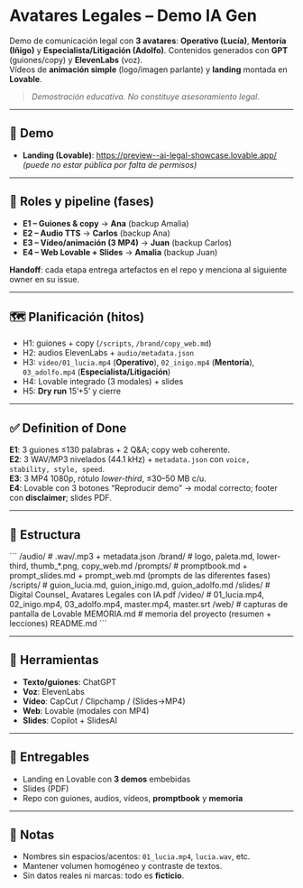 # Avatares Legales – Demo IA Gen

Demo de comunicación legal con **3 avatares**:
**Operativo (Lucía)**, **Mentoría (Iñigo)** y **Especialista/Litigación (Adolfo)**.
Contenidos generados con **GPT** (guiones/copy) y **ElevenLabs** (voz).  
Vídeos de **animación simple** (logo/imagen parlante) y **landing** montada en **Lovable**.  
> *Demostración educativa. No constituye asesoramiento legal.*

---

## 🔗 Demo
- **Landing (Lovable)**: https://preview--ai-legal-showcase.lovable.app/ *(puede no estar pública por falta de permisos)*  

---

## 👥 Roles y pipeline (fases)
- **E1 – Guiones & copy** → **Ana** (backup Amalia)  
- **E2 – Audio TTS** → **Carlos** (backup Ana)  
- **E3 – Vídeo/animación (3 MP4)** → **Juan** (backup Carlos)  
- **E4 – Web Lovable + Slides** → **Amalia** (backup Juan)

**Handoff**: cada etapa entrega artefactos en el repo y menciona al siguiente owner en su issue.

---

## 🗺️ Planificación (hitos)
- H1: guiones + copy (`/scripts`, `/brand/copy_web.md`)  
- H2: audios ElevenLabs + `audio/metadata.json`  
- H3: `video/01_lucia.mp4` (**Operativo**), `02_inigo.mp4` (**Mentoría**), `03_adolfo.mp4` (**Especialista/Litigación**)
- H4: Lovable integrado (3 modales) + slides  
- H5: **Dry run** 15’+5’ y cierre

---

## ✅ Definition of Done
**E1**: 3 guiones ≤130 palabras + 2 Q&A; copy web coherente.  
**E2**: 3 WAV/MP3 nivelados (44.1 kHz) + `metadata.json` con `voice, stability, style, speed`.  
**E3**: 3 MP4 1080p, rótulo *lower-third*, ≤30–50 MB c/u.  
**E4**: Lovable con 3 botones “Reproducir demo” → modal correcto; footer con **disclaimer**; slides PDF.

---

## 📁 Estructura
´´´
/audio/ # .wav/.mp3 + metadata.json
/brand/ # logo, paleta.md, lower-third, thumb_*.png, copy_web.md
/prompts/ # promptbook.md + prompt_slides.md + prompt_web.md (prompts de las diferentes fases)
/scripts/ # guion_lucia.md, guion_inigo.md, guion_adolfo.md
/slides/ # Digital Counsel_ Avatares Legales con IA.pdf
/video/ # 01_lucia.mp4, 02_inigo.mp4, 03_adolfo.mp4, master.mp4, master.srt
/web/ # capturas de pantalla de Lovable
MEMORIA.md # memoria del proyecto (resumen + lecciones)
README.md
´´´

---

## 🧰 Herramientas
- **Texto/guiones**: ChatGPT
- **Voz**: ElevenLabs  
- **Vídeo**: CapCut / Clipchamp / (Slides→MP4)  
- **Web**: Lovable (modales con MP4)  
- **Slides**: Copilot + SlidesAI

---

## 📌 Entregables
- Landing en Lovable con **3 demos** embebidas  
- Slides (PDF)  
- Repo con guiones, audios, vídeos, **promptbook** y **memoria**

---

## 📝 Notas
- Nombres sin espacios/acentos: `01_lucia.mp4`, `lucia.wav`, etc.  
- Mantener volumen homogéneo y contraste de textos.  
- Sin datos reales ni marcas: todo es **ficticio**.
